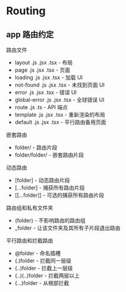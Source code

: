 # Routing

## app 路由约定

路由文件

- layout .js .jsx .tsx - 布局
- page .js .jsx .tsx - 页面
- loading .js .jsx .tsx - 加载 UI
- not-found .js .jsx .tsx - 未找到页面 UI
- error .js .jsx .tsx - 错误 UI
- global-error .js .jsx .tsx - 全球错误 UI
- route .js .ts - API 端点
- template .js .jsx .tsx - 重新渲染的布局
- default .js .jsx .tsx - 平行路由备用页面

嵌套路由

- folder/ - 路由片段
- folder/folder/ - 嵌套路由片段

动态路由

- [folder] - 动态路由片段
- [...folder] - 捕获所有路由片段
- [[...folder]] - 可选的捕获所有路由片段

路由组和私有文件夹

- (folder) - 不影响路由的路由组
- _folder - 让该文件夹及其所有子片段退出路由

平行路由和拦截路由

- @folder - 命名插槽
- (.)folder - 拦截同一层级
- (..)folder - 拦截上一层级
- (..)(..)folder - 拦截两层以上
- (...)folder - 从根部拦截
